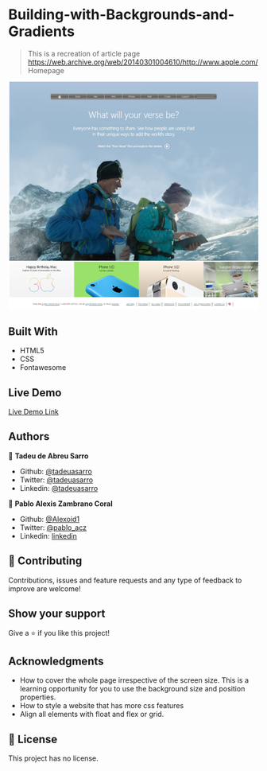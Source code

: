 # Building-with-Backgrounds-and-Gradients

> This is a recreation of article page https://web.archive.org/web/20140301004610/http://www.apple.com/ Homepage

![screenshot](./img/screen.png)



## Built With

- HTML5 
- CSS
- Fontawesome

## Live Demo

[Live Demo Link](https://alexoid1.github.io/Building-with-Backgrounds-and-Gradients/)


## Authors

👤 **Tadeu de Abreu Sarro**

- Github: [@tadeuasarro](https://github.com/tadeuasarro)
- Twitter: [@tadeuasarro](https://twitter.com/tadeuasarro)
- Linkedin: [@tadeuasarro](https://www.linkedin.com/in/tadeu-sarro-71481013a/)

👤 **Pablo Alexis Zambrano Coral**

- Github: [@Alexoid1](https://github.com/Alexoid1)
- Twitter: [@pablo_acz](https://twitter.com/pablo_acz)
- Linkedin: [linkedin](https://www.linkedin.com/in/pablo-alexis-zambrano-coral-7a614a189/)

## 🤝 Contributing

Contributions, issues and feature requests and any type of feedback to improve are welcome!

## Show your support

Give a ⭐️ if you like this project!

## Acknowledgments

- How to cover the whole page irrespective  of the screen size. This is a learning opportunity for you to use the background size and position properties.
- How to style a website that has more css features
- Align all elements with float and flex or grid.


## 📝 License

This project has no license.
